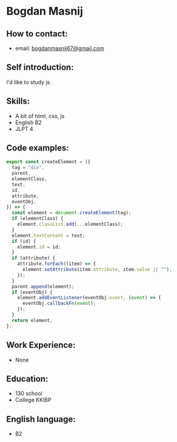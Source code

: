 # Bogdan Masnij
## How to contact: 
- email: bogdanmasnij67@gmail.com
## Self introduction: 
I'd like to study js.
## Skills: 
- A bit of html, css, js
- English B2
- JLPT 4
## Code examples: 
```js
export const createElement = ({
  tag = "div",
  parent,
  elementClass,
  text,
  id,
  attribute,
  eventObj,
}) => {
  const element = document.createElement(tag);
  if (elementClass) {
    element.classList.add(...elementClass);
  }
  element.textContent = text;
  if (id) {
    element.id = id;
  }
  if (attribute) {
    attribute.forEach((item) => {
      element.setAttribute(item.attribute, item.value || "");
    });
  }
  parent.append(element);
  if (eventObj) {
    element.addEventListener(eventObj.event, (event) => {
      eventObj.callbackFn(event);
    });
  }
  return element;
};

```
## Work Experience: 
- None
## Education: 
- 130 school
- College KKIBP
## English language: 
- B2
